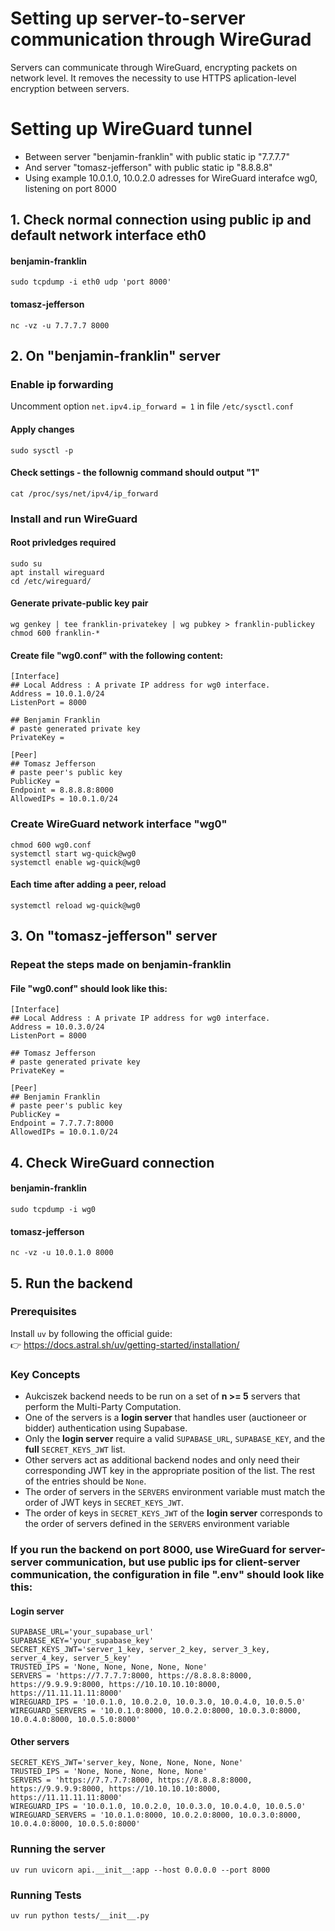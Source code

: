 # Setting up server-to-server communication through WireGurad
Servers can communicate through WireGuard, encrypting packets on network level. It removes the necessity to use HTTPS aplication-level encryption between servers.

# Setting up WireGuard tunnel
- Between server "benjamin-franklin" with public static ip "7.7.7.7"
- And server "tomasz-jefferson" with public static ip "8.8.8.8"
- Using example 10.0.1.0, 10.0.2.0 adresses for WireGuard interafce wg0, listening on port 8000

## 1. Check normal connection using public ip and default network interface eth0
#### benjamin-franklin
```sudo tcpdump -i eth0 udp 'port 8000'```
#### tomasz-jefferson
```nc -vz -u 7.7.7.7 8000```

## 2. On "benjamin-franklin" server
### Enable ip forwarding
Uncomment option ```net.ipv4.ip_forward = 1``` in file ```/etc/sysctl.conf```
#### Apply changes
```sudo sysctl -p```
#### Check settings - the follownig command should output "1"
```cat /proc/sys/net/ipv4/ip_forward```
### Install and run WireGuard
#### Root privledges required
```
sudo su
apt install wireguard
cd /etc/wireguard/
```
#### Generate private-public key pair 
```
wg genkey | tee franklin-privatekey | wg pubkey > franklin-publickey
chmod 600 franklin-*
```
#### Create file "wg0.conf" with the following content:
```
[Interface]
## Local Address : A private IP address for wg0 interface.
Address = 10.0.1.0/24
ListenPort = 8000

## Benjamin Franklin
# paste generated private key
PrivateKey = 

[Peer]
## Tomasz Jefferson
# paste peer's public key
PublicKey = 
Endpoint = 8.8.8.8:8000
AllowedIPs = 10.0.1.0/24
```
### Create WireGuard network interface "wg0"
```
chmod 600 wg0.conf
systemctl start wg-quick@wg0
systemctl enable wg-quick@wg0
```
#### Each time after adding a peer, reload
```systemctl reload wg-quick@wg0```

## 3. On "tomasz-jefferson" server
### Repeat the steps made on benjamin-franklin
#### File "wg0.conf" should look like this:
```
[Interface]
## Local Address : A private IP address for wg0 interface.
Address = 10.0.3.0/24
ListenPort = 8000

## Tomasz Jefferson
# paste generated private key
PrivateKey = 

[Peer]
## Benjamin Franklin
# paste peer's public key
PublicKey = 
Endpoint = 7.7.7.7:8000
AllowedIPs = 10.0.1.0/24
```

## 4. Check WireGuard connection
#### benjamin-franklin
```sudo tcpdump -i wg0```
#### tomasz-jefferson
```nc -vz -u 10.0.1.0 8000```

## 5. Run the backend

### Prerequisites

Install `uv` by following the official guide:  
👉 https://docs.astral.sh/uv/getting-started/installation/

### Key Concepts

- Aukciszek backend needs to be run on a set of **n >= 5** servers that perform the Multi-Party Computation.
- One of the servers is a **login server** that handles user (auctioneer or bidder) authentication using Supabase.
- Only the **login server** require a valid `SUPABASE_URL`, `SUPABASE_KEY`, and the **full** `SECRET_KEYS_JWT` list.
- Other servers act as additional backend nodes and only need their corresponding JWT key in the appropriate position of the list. The rest of the entries should be `None`.
- The order of servers in the `SERVERS` environment variable must match the order of JWT keys in `SECRET_KEYS_JWT`.
- The order of keys in `SECRET_KEYS_JWT` of the **login server** corresponds to the order of servers defined in the `SERVERS` environment variable 

### If you run the backend on port 8000, use WireGuard for server-server communication, but use public ips for client-server communication, the configuration in file ".env" should look like this:

#### Login server
```
SUPABASE_URL='your_supabase_url'
SUPABASE_KEY='your_supabase_key'
SECRET_KEYS_JWT='server_1_key, server_2_key, server_3_key, server_4_key, server_5_key'
TRUSTED_IPS = 'None, None, None, None, None'
SERVERS = 'https://7.7.7.7:8000, https://8.8.8.8:8000, https://9.9.9.9:8000, https://10.10.10.10:8000, https://11.11.11.11:8000'
WIREGUARD_IPS = '10.0.1.0, 10.0.2.0, 10.0.3.0, 10.0.4.0, 10.0.5.0'
WIREGUARD_SERVERS = '10.0.1.0:8000, 10.0.2.0:8000, 10.0.3.0:8000, 10.0.4.0:8000, 10.0.5.0:8000'
```
#### Other servers
```
SECRET_KEYS_JWT='server_key, None, None, None, None'
TRUSTED_IPS = 'None, None, None, None, None'
SERVERS = 'https://7.7.7.7:8000, https://8.8.8.8:8000, https://9.9.9.9:8000, https://10.10.10.10:8000, https://11.11.11.11:8000'
WIREGUARD_IPS = '10.0.1.0, 10.0.2.0, 10.0.3.0, 10.0.4.0, 10.0.5.0'
WIREGUARD_SERVERS = '10.0.1.0:8000, 10.0.2.0:8000, 10.0.3.0:8000, 10.0.4.0:8000, 10.0.5.0:8000'
```

### Running the server
```
uv run uvicorn api.__init__:app --host 0.0.0.0 --port 8000
```

### Running Tests
```
uv run python tests/__init__.py
```
